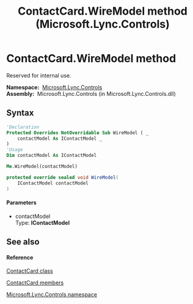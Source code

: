 ﻿---
title: ContactCard.WireModel method  (Microsoft.Lync.Controls)
TOCTitle: 'WireModel method '
ms:assetid: M:Microsoft.Lync.Controls.ContactCard.WireModel(Microsoft.Lync.Controls.Internal.Model.IContactModel)_DI_3_UC_OCS14MrefLyncWPF
ms:mtpsurl: https://msdn.microsoft.com/en-us/library/microsoft.lync.controls.contactcard.wiremodel(v=office.15)
ms:contentKeyID: 48594367
ms.date: 07/28/2014
mtps_version: v=office.15
f1_keywords:
- Microsoft.Lync.Controls.ContactCard.WireModel
dev_langs:
- CSharp
- JScript
- VB
- other
---

# ContactCard.WireModel method

Reserved for internal use.

**Namespace:**  [Microsoft.Lync.Controls](microsoft-lync-controls-namespace_1.md)  
**Assembly:**  Microsoft.Lync.Controls (in Microsoft.Lync.Controls.dll)

## Syntax

``` vb
'Declaration
Protected Overrides NotOverridable Sub WireModel ( _
    contactModel As IContactModel _
)
'Usage
Dim contactModel As IContactModel

Me.WireModel(contactModel)
```

``` csharp
protected override sealed void WireModel(
    IContactModel contactModel
)
```

#### Parameters

  - contactModel  
    Type: **IContactModel**  

## See also

#### Reference

[ContactCard class](contactcard-class-microsoft-lync-controls_1.md)

[ContactCard members](contactcard-members-microsoft-lync-controls_1.md)

[Microsoft.Lync.Controls namespace](microsoft-lync-controls-namespace_1.md)

